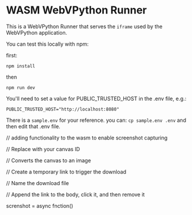 # WASM WebVPython Runner

This is a WebVPython Runner that serves the `iframe` used by the WebVPython application.

You can test this locally with npm:

first:

    npm install

then

    npm run dev

You'll need to set a value for PUBLIC_TRUSTED_HOST in the .env file, e.g.:

    PUBLIC_TRUSTED_HOST="http://localhost:8080"

There is a `sample.env` for your reference. you can: `cp sample.env .env` and then edit that .env file.













// adding functionality to the wasm to enable screenshot capturing 

// Replace with your canvas ID

// Converts the canvas to an image

// Create a temporary link to trigger the download

// Name the download file

// Append the link to the body, click it, and then remove it
 































screnshot = async fnction()
